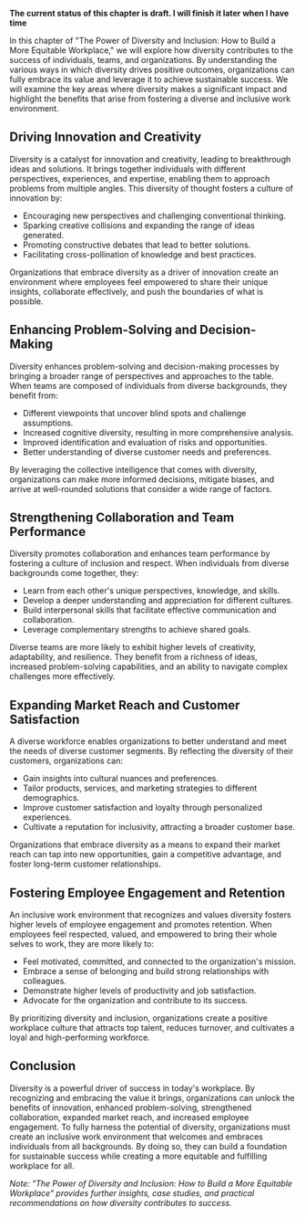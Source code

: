 **The current status of this chapter is draft. I will finish it later when I have time**

In this chapter of "The Power of Diversity and Inclusion: How to Build a More Equitable Workplace," we will explore how diversity contributes to the success of individuals, teams, and organizations. By understanding the various ways in which diversity drives positive outcomes, organizations can fully embrace its value and leverage it to achieve sustainable success. We will examine the key areas where diversity makes a significant impact and highlight the benefits that arise from fostering a diverse and inclusive work environment.

Driving Innovation and Creativity
---------------------------------

Diversity is a catalyst for innovation and creativity, leading to breakthrough ideas and solutions. It brings together individuals with different perspectives, experiences, and expertise, enabling them to approach problems from multiple angles. This diversity of thought fosters a culture of innovation by:

* Encouraging new perspectives and challenging conventional thinking.
* Sparking creative collisions and expanding the range of ideas generated.
* Promoting constructive debates that lead to better solutions.
* Facilitating cross-pollination of knowledge and best practices.

Organizations that embrace diversity as a driver of innovation create an environment where employees feel empowered to share their unique insights, collaborate effectively, and push the boundaries of what is possible.

Enhancing Problem-Solving and Decision-Making
---------------------------------------------

Diversity enhances problem-solving and decision-making processes by bringing a broader range of perspectives and approaches to the table. When teams are composed of individuals from diverse backgrounds, they benefit from:

* Different viewpoints that uncover blind spots and challenge assumptions.
* Increased cognitive diversity, resulting in more comprehensive analysis.
* Improved identification and evaluation of risks and opportunities.
* Better understanding of diverse customer needs and preferences.

By leveraging the collective intelligence that comes with diversity, organizations can make more informed decisions, mitigate biases, and arrive at well-rounded solutions that consider a wide range of factors.

Strengthening Collaboration and Team Performance
------------------------------------------------

Diversity promotes collaboration and enhances team performance by fostering a culture of inclusion and respect. When individuals from diverse backgrounds come together, they:

* Learn from each other's unique perspectives, knowledge, and skills.
* Develop a deeper understanding and appreciation for different cultures.
* Build interpersonal skills that facilitate effective communication and collaboration.
* Leverage complementary strengths to achieve shared goals.

Diverse teams are more likely to exhibit higher levels of creativity, adaptability, and resilience. They benefit from a richness of ideas, increased problem-solving capabilities, and an ability to navigate complex challenges more effectively.

Expanding Market Reach and Customer Satisfaction
------------------------------------------------

A diverse workforce enables organizations to better understand and meet the needs of diverse customer segments. By reflecting the diversity of their customers, organizations can:

* Gain insights into cultural nuances and preferences.
* Tailor products, services, and marketing strategies to different demographics.
* Improve customer satisfaction and loyalty through personalized experiences.
* Cultivate a reputation for inclusivity, attracting a broader customer base.

Organizations that embrace diversity as a means to expand their market reach can tap into new opportunities, gain a competitive advantage, and foster long-term customer relationships.

Fostering Employee Engagement and Retention
-------------------------------------------

An inclusive work environment that recognizes and values diversity fosters higher levels of employee engagement and promotes retention. When employees feel respected, valued, and empowered to bring their whole selves to work, they are more likely to:

* Feel motivated, committed, and connected to the organization's mission.
* Embrace a sense of belonging and build strong relationships with colleagues.
* Demonstrate higher levels of productivity and job satisfaction.
* Advocate for the organization and contribute to its success.

By prioritizing diversity and inclusion, organizations create a positive workplace culture that attracts top talent, reduces turnover, and cultivates a loyal and high-performing workforce.

Conclusion
----------

Diversity is a powerful driver of success in today's workplace. By recognizing and embracing the value it brings, organizations can unlock the benefits of innovation, enhanced problem-solving, strengthened collaboration, expanded market reach, and increased employee engagement. To fully harness the potential of diversity, organizations must create an inclusive work environment that welcomes and embraces individuals from all backgrounds. By doing so, they can build a foundation for sustainable success while creating a more equitable and fulfilling workplace for all.

*Note: "The Power of Diversity and Inclusion: How to Build a More Equitable Workplace" provides further insights, case studies, and practical recommendations on how diversity contributes to success.*
